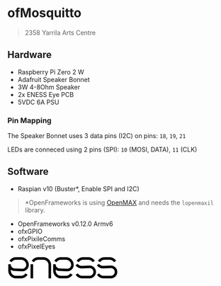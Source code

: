 # ofMosquitto

> 2358 Yarrila Arts Centre

## Hardware

  - Raspberry Pi Zero 2 W
  - Adafruit Speaker Bonnet
  - 3W 4-8Ohm Speaker
  - 2x ENESS Eye PCB
  - 5VDC 6A PSU

### Pin Mapping

The Speaker Bonnet uses 3 data pins (I2C) on pins:
  `18`, `19`, `21`

LEDs are conneced using 2 pins (SPI):
  `10` (MOSI, DATA), `11` (CLK)

## Software

  - Raspian v10 (Buster*, Enable SPI and I2C)

> *OpenFrameworks is using [OpenMAX](https://www.khronos.org/openmaxil) and needs the `lopenmaxil` library.

  - OpenFrameworks v0.12.0 Armv6
  - ofxGPIO
  - ofxPixileComms
  - ofxPixelEyes


![preview](img/eness_logo.png)
